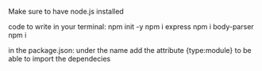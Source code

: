 Make sure to have node.js installed

code to write in your terminal:
npm init -y
npm i express
npm i body-parser
npm i 

in the package.json: under the name add the attribute {type:module} to be able to import the dependecies
